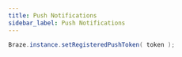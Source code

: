 ```yaml
---
title: Push Notifications
sidebar_label: Push Notifications
---
```





```actionscript
Braze.instance.setRegisteredPushToken( token );
```